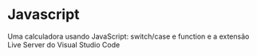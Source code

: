 # Javascript
Uma calculadora usando JavaScript: switch/case e function e a extensão Live Server do Visual Studio Code
